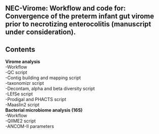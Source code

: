 ## NEC-Virome: Workflow and code for: Convergence of the preterm infant gut virome prior to necrotizing enterocolitis (manuscript under consideration).

## Contents

**Virome analysis** <br />
-Workflow <br />
-QC script <br />
-Contig building and mapping script <br />
-taxonomizr script <br />
-Decontam, alpha and beta diversity script <br />
-LEfSe script <br />
-Prodigal and PHACTS script <br />
-Maaslin2 script <br />
**Bacterial microbiome analysis (16S)** <br />
-Workflow <br />
-QIIME2 script <br />
-ANCOM-II parameters
